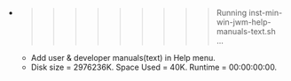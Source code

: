 * >>>>>>>>> Running inst-min-win-jwm-help-manuals-text.sh ...
  * Add user & developer manuals(text) in Help menu.
  * Disk size = 2976236K. Space Used = 40K. Runtime = 00:00:00:00.
